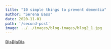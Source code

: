 ```yaml
---
title: "10 simple things to prevent dementia"
author: "Serena Bass"
date: 2020-11-01
path: '/second-post'
image: ../../images/blog-images/blog2_1.jpg
---
```


BlaBlaBla